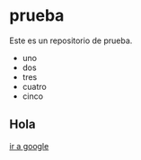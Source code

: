 # prueba

Este es un repositorio de prueba.

- uno
- dos
- tres
- cuatro
- cinco

## Hola

[ir a google](https://www.google.com)
